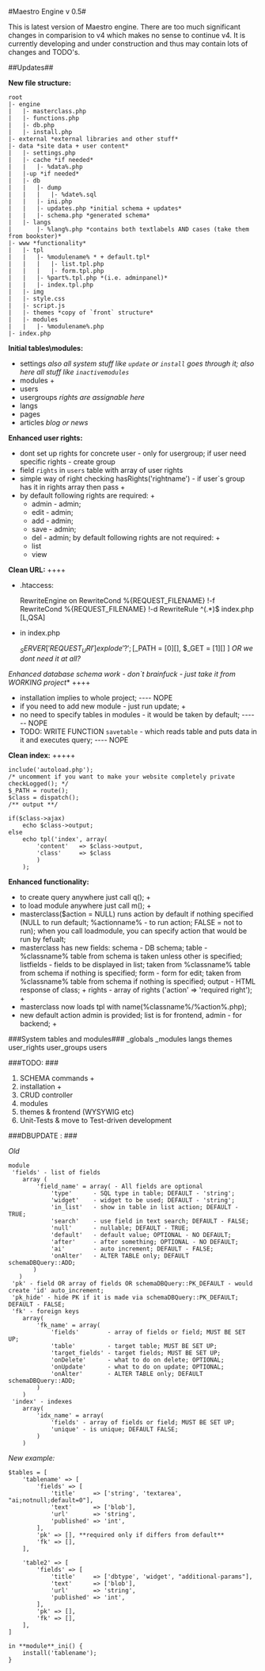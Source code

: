 #Maestro Engine v 0.5#

This is latest version of Maestro engine. There are too much significant changes in comparision to v4 which makes no sense to continue v4. It is currently developing and under construction and thus may contain lots of changes and TODO's.


##Updates##

**New file structure:**

	root
	|- engine
	|	|- masterclass.php
	|	|- functions.php
	|	|- db.php
	|	|- install.php
	|- external *external libraries and other stuff*
	|- data *site data + user content*
	|	|- settings.php
	|	|- cache *if needed*
	|	|	|- %data%.php
	|	|-up *if needed*
	|	|- db
	|	|	|- dump
	|	|	|	|- %date%.sql
	|	|	|- ini.php
	|	|	|- updates.php *initial schema + updates*
	|	|	|- schema.php *generated schema*
	|	|- langs
	|		|- %lang%.php *contains both textlabels AND cases (take them from bookster)*
	|- www *functionality*
	|	|- tpl
	|	|	|- %modulename% * + default.tpl*
	|	|	|	|- list.tpl.php
	|	|	|	|- form.tpl.php
	|	|	|- %part%.tpl.php *(i.e. adminpanel)*
	|	|	|- index.tpl.php
	|	|- img
	|	|- style.css
	|	|- script.js
	|	|- themes *copy of `front` structure*
	|	|- modules
	|	|	|- %modulename%.php
	|- index.php

**Initial tables\modules:**

* settings *also all system stuff like `update` or `install` goes through it; also here all stuff like `inactivemodules`*
* modules +
* users
* usergroups *rights are assignable here* 
* langs
* pages
* articles *blog or news*

**Enhanced user rights:**

* dont set up rights for concrete user - only for usergroup; if user need specific rights - create group
* field `rights` in `users` table with array of user rights
* simple way of right checking hasRights('rightname') - if user`s group has it in rights array then pass +
* by default following rights are required: +
	* admin - admin;
	* edit 	- admin;
	* add 	- admin;
	* save	- admin;
	* del 	- admin;
 by default following rights are not required: +
	* list
	* view

**Clean URL:** ++++

* .htaccess: 

	RewriteEngine on
	RewriteCond %{REQUEST_FILENAME} !-f
	RewriteCond %{REQUEST_FILENAME} !-d
	RewriteRule ^(.*)$ index.php [L,QSA]
	
* in index.php 

	$_SERVER['REQUEST_URI']
	explode '?'; [$_PATH = [0][],  $_GET = [1][] ] *OR we dont need it at all?*
	
**Enhanced database schema work* - don`t brainfuck - just take it from WORKING project** ++++

* installation implies to whole project; ---- NOPE
* if you need to add new module - just run update; +
* no need to specify tables in modules - it would be taken by default; ------ NOPE
* TODO: WRITE FUNCTION `savetable` - which reads table and puts data in it and executes query;  ---- NOPE

**Clean index:** +++++

	include('autoload.php');
	/* uncomment if you want to make your website completely private
	checkLogged(); */
	$_PATH = route();
	$class = dispatch();	
	/** output **/

	if($class->ajax)
		echo $class->output;
	else	
		echo tpl('index', array(
			'content' 	=> $class->output,
			'class'		=> $class
			)
		);		


**Enhanced functionality:**

* to create query anywhere just call q(); +
* to load module anywhere just call m(); +
* masterclass($action = NULL) runs action by default if nothing specified (NULL to run default; %actionname% - to run action; FALSE = not to run); when you call loadmodule, you can specify action that would be run by fefualt;
* masterclass has new fields:
 schema - DB schema; 
 table - %classname% table from schema is taken unless other is specified;
 listfields - fields to be displayed in list; taken from %classname% table from schema if nothing is specified;
 form - form for edit; taken from %classname% table from schema if nothing is specified;
 output - HTML response of class; +
 rights - array of rights ('action' => 'required right'); + 
* masterclass now loads tpl with name(%classname%/%action%.php); 
* new default action admin is provided; list is for frontend, admin - for backend; +



###System tables and modules###
_globals 
_modules
langs
themes
user_rights
user_groups
users


###TODO: ###
1. SCHEMA commands +
2. installation +
3. CRUD controller
4. modules
5. themes & frontend (WYSYWIG etc)
6. Unit-Tests & move to Test-driven development




###DBUPDATE : ###

*Old*

	module 
	 'fields' - list of fields
		array (
			'field_name' = array( - All fields are optional
				'type'		- SQL type in table; DEFAULT - 'string';	
				'widget'	- widget to be used; DEFAULT - 'string'; 
				'in_list' 	- show in table in list action; DEFAULT - TRUE; 	
				'search' 	- use field in text search; DEFAULT - FALSE;
				'null' 		- nullable; DEFAULT - TRUE;
				'default' 	- default value; OPTIONAL - NO DEFAULT;
				'after'		- after something; OPTIONAL - NO DEFAULT; 
				'ai' 		- auto increment; DEFAULT - FALSE;
				'onAlter' 	- ALTER TABLE only; DEFAULT schemaDBQuery::ADD;
		   )
	   )
	 'pk' - field OR array of fields OR schemaDBQuery::PK_DEFAULT - would create 'id' auto_increment;
	 'pk_hide' - hide PK if it is made via schemaDBQuery::PK_DEFAULT; DEFAULT - FALSE;
	 'fk' - foreign keys
		array(
			'fk_name' = array(
				'fields' 		- array of fields or field; MUST BE SET UP;
				'table' 		- target table; MUST BE SET UP;
				'target_fields' - target fields; MUST BE SET UP;
				'onDelete' 		- what to do on delete; OPTIONAL;
				'onUpdate' 		- what to do on update; OPTIONAL;
				'onAlter' 		- ALTER TABLE only; DEFAULT schemaDBQuery::ADD;
			)
		)
	 'index' - indexes
		array(
			'idx_name' = array(
				'fields' - array of fields or field; MUST BE SET UP;
				'unique' - is unique; DEFAULT FALSE;
			)
		)


*New example:* 

	$tables = [
		'tablename' => [
			'fields' => [
				'title' 	=> ['string', 'textarea', "ai;notnull;default=0"],
				'text' 		=> ['blob'],
				'url' 		=> 'string',
				'published' => 'int',
			],
			'pk' => [], **required only if differs from default**
			'fk' => [],
		],
		
		'table2' => [
			'fields' => [
				'title' 	=> ['dbtype', 'widget', "additional-params"],
				'text' 		=> ['blob'],
				'url' 		=> 'string',
				'published' => 'int',
			],
			'pk' => [],
			'fk' => [],
		],
	]

	in **module**_ini() {
		install('tablename');
	}






